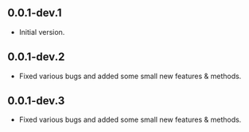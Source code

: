 ## 0.0.1-dev.1

- Initial version.

## 0.0.1-dev.2

- Fixed various bugs and added some small new features & methods.

## 0.0.1-dev.3

- Fixed various bugs and added some small new features & methods.